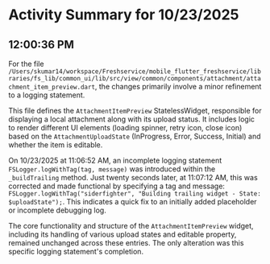 # Activity Summary for 10/23/2025

## 12:00:36 PM
For the file `/Users/skumar14/workspace/Freshservice/mobile_flutter_freshservice/libraries/fs_lib/common_ui/lib/src/view/common/components/attachment/attachment_item_preview.dart`, the changes primarily involve a minor refinement to a logging statement.

This file defines the `AttachmentItemPreview` StatelessWidget, responsible for displaying a local attachment along with its upload status. It includes logic to render different UI elements (loading spinner, retry icon, close icon) based on the `AttachmentUploadState` (InProgress, Error, Success, Initial) and whether the item is editable.

On 10/23/2025 at 11:06:52 AM, an incomplete logging statement `FSLogger.logWithTag(tag, message)` was introduced within the `_buildTrailing` method. Just twenty seconds later, at 11:07:12 AM, this was corrected and made functional by specifying a tag and message: `FSLogger.logWithTag("siderfighter", "Building trailing widget - State: $uploadState");`. This indicates a quick fix to an initially added placeholder or incomplete debugging log.

The core functionality and structure of the `AttachmentItemPreview` widget, including its handling of various upload states and editable property, remained unchanged across these entries. The only alteration was this specific logging statement's completion.
